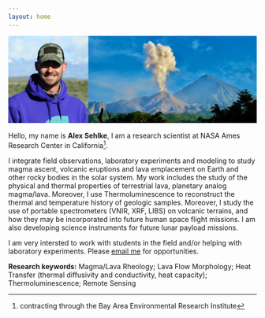 ```yaml
---
layout: home
---
```


![volcano image](static/introphoto.png)

Hello, my name is **Alex Sehlke**, I am a research scientist at NASA Ames Research Center in California[^fn1].

[^fn1]: contracting through the Bay Area Environmental Research Institute



I integrate field observations, laboratory experiments and modeling to study magma ascent, volcanic eruptions and lava emplacement on Earth and other rocky bodies in the solar system. My work includes the study of the physical and thermal properties of terrestrial lava, planetary analog magma/lava. Moreover, I use Thermoluminescence to reconstruct the thermal and temperature history of geologic samples. Moreover, I study the use of portable spectrometers (VNIR, XRF, LIBS) on volcanic terrains, and how they may be incorporated into future human space flight missions. I am also developing science instruments for future lunar payload missions.

I am very intersted to work with students in the field and/or helping with laboratory experiments. Please [email me](mailto:alexander.sehlke@nasa.gov) for opportunities.

**Research keywords:** Magma/Lava Rheology; Lava Flow Morphology; Heat Transfer (thermal diffusivity and conductivity, heat capacity); Thermoluminescence; Remote Sensing